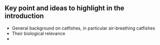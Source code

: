 ## Key point and ideas to highlight in the introduction

* General background on catfishes, in particular air-breathing catfishes
* Their biological relevance
*
